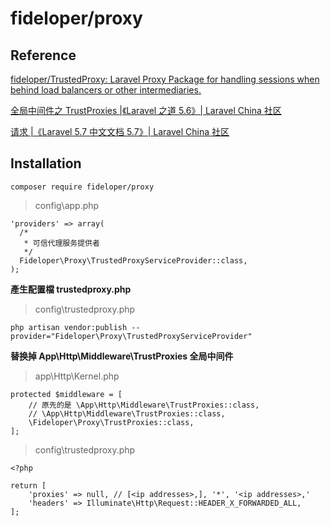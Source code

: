 
# fideloper/proxy


## Reference

[fideloper/TrustedProxy: Laravel Proxy Package for handling sessions when behind load balancers or other intermediaries.](https://github.com/fideloper/TrustedProxy)

[全局中间件之 TrustProxies |《Laravel 之道 5.6》| Laravel China 社区](https://learnku.com/docs/the-laravel-way/5.6/Tao-5-6/2947)

[请求 |《Laravel 5.7 中文文档 5.7》| Laravel China 社区](https://learnku.com/docs/laravel/5.7/requests/2257#configuring-trusted-proxies)

## Installation


```
composer require fideloper/proxy
```



> config\app.php

```
'providers' => array(
  /*
   * 可信代理服务提供者
   */
  Fideloper\Proxy\TrustedProxyServiceProvider::class,
);
```


**產生配置檔 trustedproxy.php**

> config\trustedproxy.php

```
php artisan vendor:publish --provider="Fideloper\Proxy\TrustedProxyServiceProvider"
```

**替换掉 App\Http\Middleware\TrustProxies 全局中间件**

> app\Http\Kernel.php

```
protected $middleware = [
    // 原先的是 \App\Http\Middleware\TrustProxies::class,
    // \App\Http\Middleware\TrustProxies::class,
    \Fideloper\Proxy\TrustProxies::class,  
];
```


> config\trustedproxy.php

```
<?php

return [
    'proxies' => null, // [<ip addresses>,], '*', '<ip addresses>,'
    'headers' => Illuminate\Http\Request::HEADER_X_FORWARDED_ALL,
];
```
